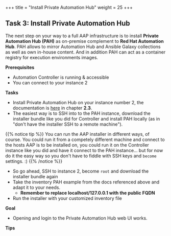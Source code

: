+++
title = "Install Private Automation Hub"
weight = 25
+++

## Task 3: Install Private Automation Hub

The next step on your way to a full AAP infrastructure is to install **Private Automation Hub (PAH)** as on-premise complement to **Red Hat Automation Hub**. PAH allows to mirror Automation Hub and Ansible Galaxy collections as well as own in-house content. And in addition PAH can act as a container registry for execution environments images.  

**Prerequisites**
* Automation Controller is running & accessible
* You can connect to your instance 2

**Tasks**
* Install Private Automation Hub on your instance number 2, the documentation is [here](https://access.redhat.com/documentation/en-us/red_hat_ansible_automation_platform/2.2/html-single/red_hat_ansible_automation_platform_installation_guide/index#single-machine-scenario) in chapter **2.3**.
* The easiest way is to SSH into to the PAH instance, download the installer bundle like you did for Controller and install PAH locally (as in "don't have the installer SSH to a remote machine").

{{% notice tip %}}
You can run the AAP installer in different ways, of course. You could run it from a competely different machine and connect to the hosts AAP is to be installed on, you could run it on the Controller instance like you did and have it connect to the PAH instance... but for now do it the easy way so you don't have to fiddle with SSH keys and `become` settings. :)
{{% /notice %}}

* So go ahead, SSH to instance 2, become `root` and download the installer bundle again
* Take the inventory PAH example from the docs referenced above and adapt it to your needs.
  * **Remember to replace localhost/127.0.0.1 with the public FQDN**
* Run the installer with your customized inventory file

**Goal**
* Opening and login to the Private Automation Hub web UI works.

**Tips**
